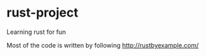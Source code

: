 # rust-project
Learning rust for fun

Most of the code is written by following http://rustbyexample.com/

